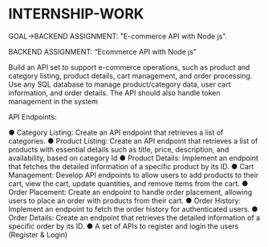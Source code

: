# INTERNSHIP-WORK

GOAL->BACKEND ASSIGNMENT: "E-commerce API with Node js”.

BACKEND ASSIGNMENT: “Ecommerce API with Node js”

Build an API set to support e-commerce operations, such as product and category
listing, product details, cart management, and order processing. Use any SQL
database to manage product/category data, user cart information, and order details.
The API should also handle token management in the system

API Endpoints:

● Category Listing: Create an API endpoint that retrieves a list of categories.
● Product Listing: Create an API endpoint that retrieves a list of products with
essential details such as title, price, description, and availability, based on
category Id
● Product Details: Implement an endpoint that fetches the detailed information of
a specific product by its ID.
● Cart Management: Develop API endpoints to allow users to add products to
their cart, view the cart, update quantities, and remove items from the cart.
● Order Placement: Create an endpoint to handle order placement, allowing users
to place an order with products from their cart.
● Order History: Implement an endpoint to fetch the order history for
authenticated users.
● Order Details: Create an endpoint that retrieves the detailed information of a
specific order by its ID.
● A set of APIs to register and login the users (Register & Login)
